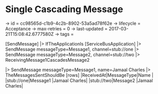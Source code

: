# Single Cascading Message

-> id = cc98565d-c1b9-4c2b-8902-53a5ad78f62e
-> lifecycle = Acceptance
-> max-retries = 0
-> last-updated = 2017-03-21T15:08:42.6777580Z
-> tags = 

[SendMessage]
|> IfTheApplicationIs
    [ServiceBusApplication]
    |> SendMessage messageType=Message1, channel=stub://one
    |> SendMessage messageType=Message2, channel=stub://two
    |> ReceivingMessage1CascadesMessage2

|> SendMessage messageType=Message1, name=Jamaal Charles
|> TheMessagesSentShouldBe
    [rows]
    |ReceivedAt|MessageType|Name          |
    |stub://one|Message1   |Jamaal Charles|
    |stub://two|Message2   |Jamaal Charles|

~~~
